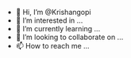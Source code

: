 - 👋 Hi, I’m @Krishangopi
- 👀 I’m interested in ...
- 🌱 I’m currently learning ...
- 💞️ I’m looking to collaborate on ...
- 📫 How to reach me ...

<!---
Krishangopi/Krishangopi is a ✨ special ✨ repository because its `README.md` (this file) appears on your GitHub profile.
You can click the Preview link to take a look at your changes.
--->
